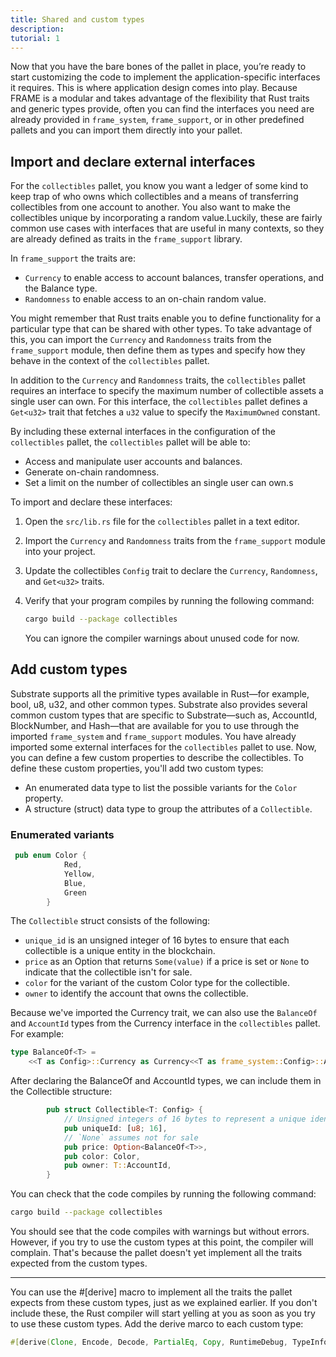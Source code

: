 ```yaml
---
title: Shared and custom types
description:
tutorial: 1
---
```


Now that you have the bare bones of the pallet in place, you’re ready to start customizing the code to implement the application-specific interfaces it requires. This is where application design comes into play.
Because FRAME is a modular and takes advantage of the flexibility that Rust traits and generic types provide, often you can find the interfaces you need are already provided in `frame_system`, `frame_support`, or in other predefined pallets and you can import them directly into your pallet.

## Import and declare external interfaces

For the `collectibles` pallet, you know you want a ledger of some kind to keep trap of who owns which collectibles and a means of transferring collectibles from one account to another.
You also want to make the collectibles unique by incorporating a random value.Luckily, these are fairly common use cases with interfaces that are useful in many contexts, so they are already defined as traits in the `frame_support` library. 

In `frame_support` the traits are:

- `Currency` to enable access to account balances, transfer operations, and the Balance type.
- `Randomness` to enable access to an on-chain random value.

You might remember that Rust traits enable you to define functionality for a particular type that can be shared with other types. 
To take advantage of this, you can import the `Currency` and `Randomness` traits from the `frame_support` module, then define them as types and specify how they behave in the context of the `collectibles` pallet.

In addition to the `Currency` and `Randomness` traits, the `collectibles` pallet requires an interface to specify the maximum number of collectible assets a single user can own. 
For this interface, the `collectibles` pallet defines a `Get<u32>` trait that fetches a `u32` value to specify the `MaximumOwned` constant.

By including these external interfaces in the configuration of the `collectibles` pallet, the `collectibles` pallet will be able to:

- Access and manipulate user accounts and balances.
- Generate on-chain randomness.
- Set a limit on the number of collectibles an single user can own.s

To import and declare these interfaces:

1. Open the `src/lib.rs` file for the `collectibles` pallet in a text editor.

2. Import the `Currency` and `Randomness` traits from the `frame_support` module into your project.

3. Update the collectibles `Config` trait to declare the `Currency`, `Randomness`, and `Get<u32>` traits.
   
4. Verify that your program compiles by running the following command:
   
   ```bash
   cargo build --package collectibles
   ```
   
   You can ignore the compiler warnings about unused code for now.

## Add custom types

Substrate supports all the primitive types available in Rust—for example, bool, u8, u32, and other common types.
Substrate also provides several common custom types that are specific to Substrate—such as, AccountId, BlockNumber, and Hash—that are available for you to use through the imported `frame_system` and `frame_support` modules.
You have already imported some external interfaces for the `collectibles` pallet to use.
Now, you can define a few custom properties to describe the collectibles.
To define these custom properties, you'll add two custom types:

- An enumerated data type to list the possible variants for the `Color` property.
- A structure (struct) data type to group the attributes of a `Collectible`.

### Enumerated variants

```rust
 pub enum Color {
            Red,
            Yellow,
            Blue,
            Green
        }
```

The `Collectible` struct consists of the following:

- `unique_id` is an unsigned integer of 16 bytes to ensure that each collectible is a unique entity in the blockchain.
- `price` as an Option that returns `Some(value)` if a price is set or `None` to indicate that the collectible isn't for sale.
- `color` for the variant of the custom Color type for the collectible.
- `owner` to identify the account that owns the collectible.

Because we've imported the Currency trait, we can also use the `BalanceOf` and `AccountId` types from the Currency interface in the `collectibles` pallet.
For example:

```rust
type BalanceOf<T> =
	<<T as Config>::Currency as Currency<<T as frame_system::Config>::AccountId>>::Balance;
```

After declaring the BalanceOf and AccountId types, we can include them in the Collectible structure:

```rust
        pub struct Collectible<T: Config> {
            // Unsigned integers of 16 bytes to represent a unique identifier
            pub uniqueId: [u8; 16],
            // `None` assumes not for sale
            pub price: Option<BalanceOf<T>>,
            pub color: Color,
            pub owner: T::AccountId,
        }
```

You can check that the code compiles by running the following command:
   
```bash
cargo build --package collectibles
```

You should see that the code compiles with warnings but without errors.
However, if you try to use the custom types at this point, the compiler will complain.
That's because the pallet doesn't yet implement all the traits expected from the custom types.

-------

You can use the #[derive] macro to implement all the traits the pallet expects from these custom types, just as we explained earlier. 
If you don't include these, the Rust compiler will start yelling at you as soon as you try to use these custom types.
Add the derive marco to each custom type:

```rust
#[derive(Clone, Encode, Decode, PartialEq, Copy, RuntimeDebug, TypeInfo, MaxEncodedLen)]
```
